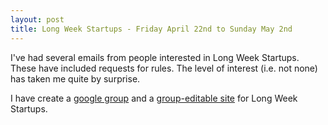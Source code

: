 ```yaml
---
layout: post
title: Long Week Startups - Friday April 22nd to Sunday May 2nd
---
```


I've had several emails from people interested in Long Week Startups.  These
have included requests for rules.  The level of interest (i.e. not none) has taken me quite by surprise.

I have create a [google group](http://groups.google.com/group/long-week-startups) and a [group-editable site](https://sites.google.com/a/barricane.com/long-week-startups/) for Long Week Startups.

